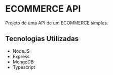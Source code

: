 # ECOMMERCE API

Projeto de uma API de um ECOMMERCE simples.

## Tecnologias Utilizadas

- NodeJS
- Express
- MongoDB
- Typescript